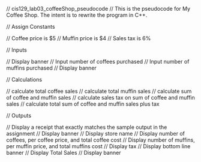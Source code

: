 // cis129_lab03_coffeeShop_pseudocode
// This is the pseudocode for My Coffee Shop.  The intent is to rewrite the program in C++. 

// Assign Constants

// Coffee price is $5
// Muffin price is $4
// Sales tax is 6%

// Inputs

// Display banner
// Input number of coffees purchased
// Input number of muffins purchased
// Display banner

// Calculations

// calculate total coffee sales
// calculate total muffin sales
// calculate sum of coffee and muffin sales
// calculate sales tax on sum of coffee and muffin sales
// calculate total sum of coffee and muffin sales plus tax

// Outputs

// Display a receipt that exactly matches the sample output in the assignment
// Display banner
// Display store name
// Display number of coffees, per coffee price, and total coffee cost
// Display number of muffins, per muffin price, and total muffins cost
// Display tax
// Display bottom line banner
// Display Total Sales
// Display banner



